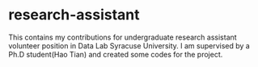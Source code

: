 # research-assistant

This contains my contributions for undergraduate research assistant volunteer position in Data Lab Syracuse University. I am supervised by a Ph.D student(Hao Tian) and created some codes for the project.
